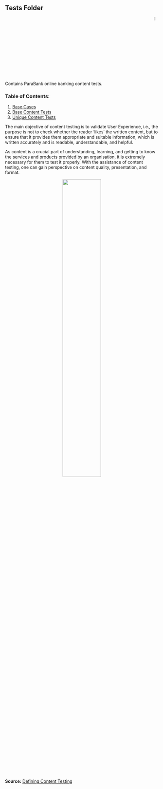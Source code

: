 ## Tests Folder

<div align="right"> 
<img width="5%" height="5%" src="https://github.com/ikostan/ParaBankSeleniumAutomation/blob/master/images/iconfinder_Browserwithwebsite_1140315.png" hspace="10">
</div>

Contains ParaBank online banking content tests.<br/>

### Table of Contents:<br/>
1. [Base Cases](https://github.com/ikostan/ParaBankSeleniumAutomation/tree/master/tests/content_tests/base_cases)<br/>
2. [Base Content Tests](https://github.com/ikostan/ParaBankSeleniumAutomation/tree/master/tests/content_tests/base_content_tests)<br/>
3. [Unique Content Tests](https://github.com/ikostan/ParaBankSeleniumAutomation/tree/master/tests/content_tests/base_content_tests)<br/>

The main objective of content testing is to validate User Experience, i.e., the purpose is not to check whether the reader ‘likes’ the written content, but to ensure that it provides them appropriate and suitable information, which is written accurately and is readable, understandable, and helpful.

As content is a crucial part of understanding, learning, and getting to know the services and products provided by an organisation, it is extremely necessary for them to test it properly. With the assistance of content testing, one can gain perspective on content quality, presentation, and format.

<div align="center"> 
<img width="50%" height="50%" src="https://github.com/ikostan/ParaBankSeleniumAutomation/blob/master/images/Content%20Testing.png" hspace="10">
</div>

**Source:** [Defining Content Testing](http://www.professionalqa.com/content-testing)